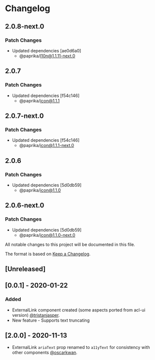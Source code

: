 # Changelog

## 2.0.8-next.0

### Patch Changes

- Updated dependencies [ae0d6a0]
  - @paprika/l10n@1.1.11-next.0

## 2.0.7

### Patch Changes

- Updated dependencies [f54c146]
  - @paprika/icon@1.1.1

## 2.0.7-next.0

### Patch Changes

- Updated dependencies [f54c146]
  - @paprika/icon@1.1.1-next.0

## 2.0.6

### Patch Changes

- Updated dependencies [5d0db59]
  - @paprika/icon@1.1.0

## 2.0.6-next.0

### Patch Changes

- Updated dependencies [5d0db59]
  - @paprika/icon@1.1.0-next.0

All notable changes to this project will be documented in this file.

The format is based on [Keep a Changelog](https://keepachangelog.com/en/1.0.0/).

## [Unreleased]

## [0.0.1] - 2020-01-22

### Added

- ExternalLink component created (some aspects ported from acl-ui version) [@tristanjasper](https://github.com/tristanjasper).
- New feature - Supports text truncating

## [2.0.0] - 2020-11-13

- ExternalLink `ariaText` prop renamed to `a11yText` for consistency with other components [@oscarkwan](https://github.com/oscarkwan).
